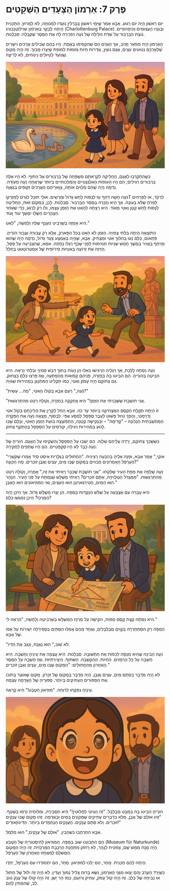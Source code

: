 # פֶּרֶק 7: אַרְמוֹן הַצְּעָדִים הַשְּׁקֵטִים

יוֹם רִאשׁוֹן הָיָה יוֹם רָגוּעַ. אַבָּא אָמַר שֶׁיְּמֵי רִאשׁוֹן בְּבֶּרְלִין נוֹעֲדוּ לִמְנוּחָה, לֹא לְמֵרוֹץ. הַתָּכְנִית הָיְתָה לְבַקֵּר בְּאַרְמוֹן שַׁרְלוֹטֶנְבּוּרְג (Charlottenburg Palace) וּבְגַנָּיו הָעֲצוּמִים וְהַיְּפֵהפִיִּים. נוֹצַת הַבַּרְבּוּר עַל שִׁדַּת הַלַּיְלָה שֶׁל נֹעָה הִזְכִּירָה לָהּ אֶת הַמֶּסֶר שֶׁקִּבְּלָה: *סַבְלָנוּת*.

הָאַרְמוֹן הָיָה מְפֹאָר וְזָהֹב, אַךְ הַגַּנִּים הֵם שֶׁהִקְסִימוּ בֶּאֱמֶת. הָיוּ בָּהֶם שְׁבִילִים אֲרֻכִּים וִישָׁרִים שֶׁלְּאָרְכָּם נְטוּעִים עֵצִים, אֲגַם נוֹצֵץ, וְגִדְרוֹת חַיּוֹת גְּזוּמוֹת לְמוֹפֵת שֶׁיָּצְרוּ מָבוֹךְ. זֶה הָיָה מָקוֹם שֶׁנּוֹעַד לְטִיּוּלִים נִינוֹחִים, לֹא לְרִיצָה.

![A beautiful, serene scene in the gardens of Charlottenburg Palace. A grand, golden palace is visible in the background. In the foreground, a family of majestic white swans glides across a sparkling lake, seemingly escorting a cute 8-year-old girl, Noa, who is walking along the path with her parents. The atmosphere is peaceful, elegant, and filled with a sense of quiet magic.](../../images/ch7_01.png)

כְּשֶׁהִתְקָרְבוּ לָאֲגָם, הֶחְלִיקָה לִקְרָאתָם מִשְׁפָּחָה שֶׁל בַּרְבּוּרִים אֶל הַחוֹף. לֹא הָיוּ אֵלֶּה בַּרְבּוּרִים רְגִילִים; הֵם הָיוּ הָעוֹפוֹת הָאֵלֶגַנְטִיִּים וְהַמַּלְכוּתִיִּים בְּיוֹתֵר שֶׁרָאֲתָה נֹעָה מֵעוֹדָהּ. נִדְמֶה הָיָה שֶׁהֵם מְלַוִּים אוֹתָהּ, צַוָּארֵיהֶם הָאֲרֻכִּים זְקוּפִים בְּגַאֲוָה.

נֹעָה חָשָׁה דַּחַף עַז לְנַסּוֹת לַחַשׁ גָּדוֹל וּמַרְשִׁים. אוּלַי תּוּכַל לִגְרֹם לַמִּזְרָקוֹT לִרְקֹד, אוֹ לַפְּרָחִים לִפְרֹחַ שֶׁלֹּא בָּעוֹנָה. אַךְ הִיא נִזְכְּרָה בְּמֶסֶר הַבַּרְבּוּר. סַבְלָנוּת. לָכֵן, בִּמְקוֹם זֹאת, הֶחְלִיטָה לְנַסּוֹת לַחַשׁ קָטָן וְאִטִּי מְאוֹד. הִיא רָצְתָה לְהָאֵט אֶת הַזְּמַן עַצְמוֹ, וְלוּ רַק לְרֶגַע, כְּדֵי שֶׁאַחַר הַצָּהֳרַיִם הַשָּׁלֵו יִמָּשֵׁךְ עוֹד וָעוֹד.

הִיא אָחֲזָה בְּשַׁרְבִיט הֶעָנָף שֶׁלָּהּ וְלָחֲשָׁה, "לְאַט."

הַתּוֹצָאָה הָיְתָה בִּלְתִּי צְפוּיָה. הַזְּמַן לֹא הֵאֵט בְּכָל הַפַּארְק, אֶלָּא רַק עֲבוּרָהּ וַעֲבוּר הוֹרֶיהָ. פִּתְאוֹם, כֻּלָּם נָעוּ בְּהִלּוּךְ אִטִּי וּמַצְחִיק. אַבָּא, שֶׁהָיָה בְּאֶמְצַע צַעַד גָּדוֹל, נִדְמֶה הָיָה שֶׁהוּא מְרַחֵף בָּאֲוִיר בְּמֶשֶׁךְ חָמֵשׁ שְׁנִיּוֹת תְּמִימוֹת לִפְנֵי שֶׁכַּף רַגְלוֹ נָחֲתָה. אִמָּא, שֶׁהִצְבִּיעָה עַל פֶּסֶל, הֵזִיזָה אֶת זְרוֹעָהּ בְּאִטִּיּוּת סִירוֹפִּית שֶׁל אַסְטְרוֹנָאוּט בֶּחָלָל.

![A hilarious, slapstick-comedy scene in the beautiful gardens of Charlottenburg Palace. An 8-year-old girl, Noa, her mom, and her dad are all frozen in comical slow-motion poses. The dad is suspended mid-stride, one leg in the air. The mom is pointing at a statue with exaggerated slowness. Noa is trying to walk but looks like she's moving through honey. They are all starting to laugh, their faces full of surprise. The scene is sunny, elegant, and very funny.](../../images/ch7_02.png)

נֹעָה נִסְּתָה לָלֶכֶת, אַךְ רַגְלֶיהָ הִרְגִּישׁוּ כְּאִלּוּ הֵן נָעוֹת בְּתוֹךְ דְּבַשׁ סָמִיךְ וּבִלְתִּי נִרְאֶה. הִיא הִבִּיטָה בְּהוֹרֶיהָ. הֵם הִבִּיטוּ בָּהּ בַּחֲזָרָה, פְּנֵיהֶם קְפוּאוֹת מֵהַפְתָּעָה, וְאָז פָּרְצוּ כֻּלָּם בִּצְחוֹק. גַּם צְחוֹקָם הָיָה עָמֹק וְאִטִּי, כְּמוֹ תַּקְלִיט הַמִּתְנַגֵּן בִּמְהִירוּת שְׁגוּיָה.

"נֹעָה," רָעַם אַבָּא בְּקוֹלוֹ הָאִטִּי, "מָה... עָשִׂית?"

"אֲנִי חוֹשֶׁבֶת שֶׁשָּׁבַרְתִּי אֶת הַזְּמַן!" הִיא צִחְקְקָה בַּחֲזָרָה, וְקוֹלָהּ רָטַט מֵהִתְרַגְּשׁוּת.

זוֹ הָיְתָה תַּקָּלַת הַקֶּסֶם הַמַּצְחִיקָה בְּיוֹתֵר עַד כֹּה. אַבָּא הֵחֵל לְקַרְיֵן אֶת הֲלִיכָתָם בְּקוֹל אִטִּי וְדָרָמָטִי, וְהָפַךְ טִיּוּל פָּשׁוּט לְעֵבֶר סַפְסָל לְמַסָּע אֶפִּי. לְבַסּוֹף, מָצְאָה נֹעָה אֶת הַפְּקֻדָּה הַמַּחְשַׁבְתִּית הַנְּכוֹנָה – "קָדִימָה" – וּבִנְקִישָׁה קְטַנָּה, הִתְפּוֹצְצָה בּוּעַת הַזְּמַן הָאִטִּי, וְכֻלָּם שָׁבוּ לָנוּעַ בִּמְהִירוּת רְגִילָה, קוֹרְסִים עַל הַסַּפְסָל בְּהֶתְקֵף צְחוֹק.

***

כְּשֶׁשָּׁכַךְ צְחוֹקָם, יָרְדָה עֲלֵיהֶם שַׁלְוָה. הֵם יָשְׁבוּ עַל הַסַּפְסָל וְהִשְׁקִיפוּ עַל הָאֲגָם. הוֹרֶיהָ שֶׁל נֹעָה כְּבָר לֹא הָיוּ סְקֶפְּטִיִּים. הֵם הָיוּ שֻׁתָּפִים לַחֲקִירָה.

"אוֹקֵי," אָמַר אַבָּא, וּפָנָה אֵלֶיהָ בְּהַבָּעָה רְצִינִית. "הַחֲתוּלִים בְּגַלֶּרְיַת אִיסְט סַיְד אָמְרוּ שֶׁקִּשְׁרֵי הֶעָרָפֶל הָאַחֲרוֹנִים חֲבוּיִים בַּמָּקוֹם שֶׁבּוֹ מַיִם, עֵצִים וְאֶבֶן זוֹכְרִים. מָה הַכַּוָּנָה?"

נֹעָה שָׁלְפָה אֶת מַפַּת הָעִיר שֶׁלָּקְחוּ. "אֲנִי חוֹשֶׁבֶת שֶׁכְּבָר רָאִיתִי אֶת זֶה," אָמְרָה, וְקוֹלָהּ רָטַט מֵהִתְרַגְּשׁוּת. "מִמִּגְדַּל הַטֶּלֶוִיזְיָה, אַתֶּם זוֹכְרִים? רָאִיתִי מְשֻׁלָּשׁ שֶׁנִּמְתָּח עַל פְּנֵי הָעִיר. הַנָּהָר הוּא הַמַּיִם, הַטִּירְגַארְטֶן הוּא הָעֵצִים, וְאִי הַמּוּזֵיאוֹנִים הוּא הָאֶבֶן."

הִיא עָבְרָה עִם אֶצְבָּעָהּ עַל שְׁלֹשׁ הַנְּקֻדּוֹת בַּמַּפָּה. הֵן יָצְרוּ מְשֻׁלָּשׁ גָּדוֹל. אַךְ הֵיכָן הָיָה הַמֶּרְכָּז? הֵיכָן נִפְגְּשׁוּ כֻּלָּם?

![A scene of focused discovery. Noa and her parents are sitting on a bench in the Charlottenburg gardens. They are huddled over a large map of Berlin. Noa, looking excited, is tracing a large triangle on the map with her finger, connecting the river, a park, and an island. Her parents look on with intrigued and serious expressions, fully invested in the magical quest. The scene is about family teamwork and solving a magical puzzle together.](../../images/ch7_03.png)

הִיא נִסְּתָה קְצָת קֶסֶם מַפּוֹת, הִקִּישָׁה עַל מֶרְכַּז הַמְּשֻׁלָּשׁ בְּשַׁרְבִיטָהּ וְלָחֲשָׁה, "הַרְאֵה לִי."

הַמַּפָּה רַק הִסְתַּחְרְרָה בְּקַוִּים מְבֻלְבָּלִים, וְאֶחָד מֵהֶם אֲפִלּוּ הִסְתַּיֵּם בִּסְפִּירָלָה יְשִׁירוֹת עַל אַפּוֹ שֶׁל אַבָּא.

"לֹא שׁוּב," הוּא נֶאֱנַח, וְנִגֵּב אֶת הַדְּיוֹ.

נֹעָה הֵבִינָה שֶׁהִיא מְנַסָּה לִכְפּוֹת אֶת הַתְּשׁוּבָה. סַבְלָנוּת. הִיא עָצְמָה אֶת עֵינֶיהָ וְחָשְׁבָה. הִיא חָשְׁבָה עַל כָּל הָרְמָזִים. הַחַיּוֹת. הַהַקְשָׁבָה. הַשִּׁתּוּף. הַיְּצִירָתִיּוּת. וְאָז חָשְׁבָה עַל הַמֶּסֶר הָאַחֲרוֹן מֵהַחֲתוּלִים: "הַמָּקוֹם שֶׁבּוֹ מַיִם, עֵצִים וְאֶבֶן *זוֹכְרִים*."

לֹא הָיָה מְדֻבָּר בִּסְתָם מַיִם, עֵצִים וְאֶבֶן. הָיָה מְדֻבָּר בְּמָקוֹם שֶׁל זִכָּרוֹן. מָקוֹם שֶׁאוֹצֵר בְּתוֹכוֹ אֶת הַסִּפּוּרִים הָעַתִּיקִים בְּיוֹתֵר. סִפּוּרֶיהָ שֶׁל הָאֲדָמָה עַצְמָהּ.

עֵינֶיהָ נִפְקְחוּ לִרְוָחָה. "מוּזֵיאוֹן הַטֶּבַע!" הִיא קָרְאָה.

![A "eureka" moment. A close-up on the face of 8-year-old Noa. Her big brown eyes are wide with sudden realization and excitement. In the reflection of her eyes, we can see a faint image of a dinosaur skeleton. She has just solved the puzzle. Her parents look at her, their expressions a mixture of confusion and dawning understanding.](../../images/ch7_04.png)

הוֹרֶיהָ הִבִּיטוּ בָּהּ בְּמַבָּט מְבֻלְבָּל. "זֶה הֶגְיוֹנִי לַחֲלוּטִין!" הִיא הִסְבִּירָה, וּמִלּוֹתֶיהָ זָרְמוּ בְּשֶׁטֶף. "זֶהוּ אוּלָם שֶׁל אֶבֶן, מָלֵא בִּדְבָרִים עַתִּיקִים שֶׁמְּקוֹרָם בַּמַּיִם וּבָאֲדָמָה. זֶהוּ מָקוֹם שֶׁבּוֹ עֲנָקִים זוֹכְרִים. וְלֹא סְתָם עֲנָקִים. הָעֲנָקִים הַנֶּחְמָדִים בְּיוֹתֵר. הַדִּינוֹזָאוּרִים!"

אַבָּא הִתְרַחֲבוּ כְּשֶׁהֵבִין. "אוּלָם שֶׁל עֲנָקִים," הוּא מִלְמֵל.

הֵם הִתְבּוֹנְנוּ שׁוּב בַּמַּפָּה. הַמּוּזֵיאוֹן לְהִיסְטוֹרְיָה שֶׁל הַטֶּבַע (Museum für Naturkunde) הָיָה מֻנָּח מַמָּשׁ שָׁם, צְפוֹנִית לַנָּהָר, לֹא רָחוֹק מִתַּחֲנַת הָרַכֶּבֶת הַמֶּרְכָּזִית. זֶה הָיָה הַמָּקוֹם הַמֻּשְׁלָם לְמַאֲחָזוֹ הָאַחֲרוֹן שֶׁל הֶעָרָפֶל.

הָיְתָה לָהֶם תָּכְנִית. מָחָר, הֵם יֵלְכוּ לַמּוּזֵיאוֹן. מָחָר, הֵם יִתְמוֹדְדוּ עִם הֶעָרָפֶל, יַחְדָּו.

כְּשֶׁיָּרַד הָעֶרֶב וְהֵם יָצְאוּ מִגַּנֵּי הָאַרְמוֹן, נִשָּׂא בָּרוּחַ צְלִיל נָמוּךְ וְעָדִין. לֹא הָיָה זֶה יִלּוּל שֶׁל חָתוּל אוֹ נְבִיחָה שֶׁל כֶּלֶב. זֶה הָיָה קוֹל עָמֹק, עַתִּיק וְרוֹעֵם, כְּמוֹ הַר יָשֵׁן. זֶה הָיָה קוֹלוֹ שֶׁל עֲנָק טוֹב לֵב, שֶׁהִמְתִּין לָהֶם.